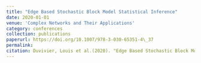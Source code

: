 ```yaml
---
title: "Edge Based Stochastic Block Model Statistical Inference"
date: 2020-01-01
venue: 'Complex Networks and Their Applications'
category: conferences
collection: publications
paperurl: https://doi.org/10.1007/978-3-030-65351-4\_37
permalink: 
citation: Duvivier, Louis et al.(2020). "Edge Based Stochastic Block Model Statistical Inference". Complex Networks and Their Applications.
---
```

